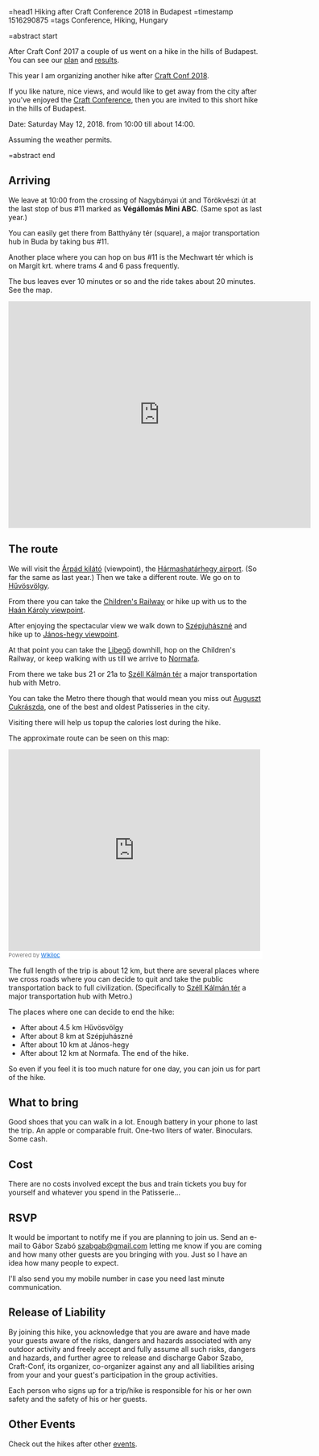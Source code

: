 =head1 Hiking after Craft Conference 2018 in Budapest
=timestamp 1516290875
=tags Conference, Hiking, Hungary

=abstract start

After Craft Conf 2017 a couple of us went on a hike in the hills of Budapest. You can see our <a href="/hiking-after-craft-2017.html">plan</a> and <a href="/craft-conf-2017.html">results</a>.

This year I am organizing another hike after <a href="https://craft-conf.com/">Craft Conf 2018</a>.

If you like nature, nice views, and would like to get away from the city after you've enjoyed the
<a href="https://craft-conf.com/">Craft Conference</a>, then you are invited to this short hike in
the hills of Budapest.

Date: Saturday  May 12, 2018. from 10:00 till about 14:00.

Assuming the weather permits.

=abstract end

<h2>Arriving</h2>

We leave at 10:00 from the crossing of Nagybányai út and Törökvészi út at the last stop of bus #11
marked as <b>Végállomás Mini ABC</b>. (Same spot as last year.)

You can easily get there from Batthyány tér (square), a major transportation hub in Buda by taking bus #11. 

Another place where you can hop on bus #11 is the Mechwart tér which is on Margit krt. where trams 4 and 6 pass frequently.

The bus leaves ever 10 minutes or so and the ride takes about 20 minutes.  See the map.

<iframe width="600" height="450" frameborder="0" style="border:0"
src="https://www.google.com/maps/embed/v1/directions?origin=place_id:Ei1CdWRhcGVzdCwgQmF0dGh5w6FueSB0w6lyLCAxMDExIE1hZ3lhcm9yc3rDoWc&destination=place_id:ChIJDyKi-yvZQUcRzmT7ZP0QIeY&key=AIzaSyCAqU4T1YEtlaqK5ahS_FrLkD45ccYphck&mode=transit"
allowfullscreen></iframe>

<h2>The route</h2>

We will visit the <a href="https://hu.wikipedia.org/wiki/%C3%81rp%C3%A1d-kil%C3%A1t%C3%B3">Árpád kilátó</a> (viewpoint), the <a href="https://hu.wikipedia.org/wiki/H%C3%A1rmashat%C3%A1rhegyi_rep%C3%BCl%C5%91t%C3%A9r">Hármashatárhegy airport</a>. (So far the same as last year.) Then we take a different route. We go on to <a href="https://hu.wikipedia.org/wiki/H%C5%B1v%C3%B6sv%C3%B6lgy">Hűvösvölgy</a>. 

From there you can take the <a href="https://en.wikipedia.org/wiki/Gyermekvas%C3%BAt">Children's Railway</a> or hike up with us to the <a href="https://hu.wikipedia.org/wiki/Ka%C3%A1n_K%C3%A1roly-kil%C3%A1t%C3%B3">Haán Károly viewpoint</a>.

After enjoying the spectacular view we walk down to <a href="https://hu.wikipedia.org/wiki/Sz%C3%A9pjuh%C3%A1szn%C3%A9">Szépjuhászné</a> and hike up to <a href="https://hu.wikipedia.org/wiki/J%C3%A1nos-hegy">János-hegy viewpoint</a>.

At that point you can take the <a href="https://hu.wikipedia.org/wiki/Budapesti_Libeg%C5%91">Libegő</a> downhill, hop on the Children's Railway, or keep walking with us till we arrive to <a href="https://hu.wikipedia.org/wiki/Normafa">Normafa</a>.

From there we take bus 21 or 21a to <a href="https://hu.wikipedia.org/wiki/Sz%C3%A9ll_K%C3%A1lm%C3%A1n_t%C3%A9r">Széll Kálmán tér</a> a major transportation hub with Metro.

You can take the Metro there though that would mean you miss out <a href="http://www.auguszt.hu/en">Auguszt Cukrászda</a>, one of the best and oldest Patisseries in the city. 

Visiting there will help us topup the calories lost during the hike.

The approximate route can be seen on this map:

<iframe frameBorder="0" scrolling="no" src="https://www.wikiloc.com/wikiloc/spatialArtifacts.do?event=view&id=21779876&measures=off&title=off&near=off&images=off&maptype=S" width="500" height="400"></iframe><div style="background-color:#fff;color:#777;font-size:11px;line-height:16px;">Powered by <a style="color:#06d;font-size:11px;line-height:16px;" target="_blank" href="https://www.wikiloc.com">Wikiloc</a></div>

The full length of the trip is about 12 km, but there are several places where we cross roads where you can decide to quit and take the public transportation back to full civilization.
(Specifically to <a href="https://hu.wikipedia.org/wiki/Sz%C3%A9ll_K%C3%A1lm%C3%A1n_t%C3%A9r">Széll Kálmán tér</a> a major transportation hub with Metro.)

The places where one can decide to end the hike:
<ul>
<li>After about 4.5 km Hűvösvölgy</li>
<li>After about 8 km at Szépjuhászné</li>
<li>After about 10 km at János-hegy</li>
<li>After about 12 km at Normafa. The end of the hike.</li>
</ul>

So even if you feel it is too much nature for one day, you can join us for part of the hike.

<!--
<h2>Children</h2>
Last year one of the prospective participants asked if she can bring along her child.
I think this year, it would be perfect for children as well, but they might prefer to take the Children's Railway after the first part of the hike.
You'll see how your child handles it.
-->

<h2>What to bring</h2>

Good shoes that you can walk in a lot. Enough battery in your phone to last the trip.
An apple or comparable fruit. One-two liters of water. Binoculars. Some cash.

<h2>Cost</h2>

There are no costs involved except the bus and train tickets you buy for yourself and whatever you spend in the Patisserie...

<h2>RSVP</h2>

It would be important to notify me if you are planning to join us. Send an e-mail to Gábor Szabó szabgab@gmail.com letting me know
if you are coming and how many other guests are you bringing with you. Just so I have an idea how many people to expect.

I'll also send you my mobile number in case you need last minute communication.

<h2>Release of Liability</h2>

By joining this hike, you acknowledge that you are aware and have made your guests aware of the risks, dangers and hazards associated with any outdoor activity and freely accept and fully assume all such risks, dangers and hazards, and further agree to release and discharge Gabor Szabo, Craft-Conf, its organizer, co-organizer against any and all liabilities arising from your and your guest's participation in the group activities.

Each person who signs up for a trip/hike is responsible for his or her own safety and the safety of his or her guests.

<h2>Other Events</h2>

Check out the hikes after other <a href="/events.html">events</a>.
